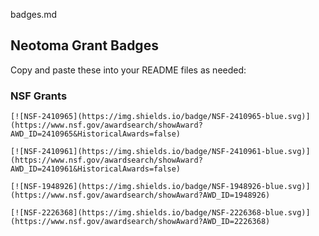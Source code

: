 badges.md
## Neotoma Grant Badges

Copy and paste these into your README files as needed:

### NSF Grants

```
[![NSF-2410965](https://img.shields.io/badge/NSF-2410965-blue.svg)](https://www.nsf.gov/awardsearch/showAward?AWD_ID=2410965&HistoricalAwards=false)

[![NSF-2410961](https://img.shields.io/badge/NSF-2410961-blue.svg)](https://www.nsf.gov/awardsearch/showAward?AWD_ID=2410961&HistoricalAwards=false)

[![NSF-1948926](https://img.shields.io/badge/NSF-1948926-blue.svg)](https://www.nsf.gov/awardsearch/showAward?AWD_ID=1948926)

[![NSF-2226368](https://img.shields.io/badge/NSF-2226368-blue.svg)](https://www.nsf.gov/awardsearch/showAward?AWD_ID=2226368)
```
